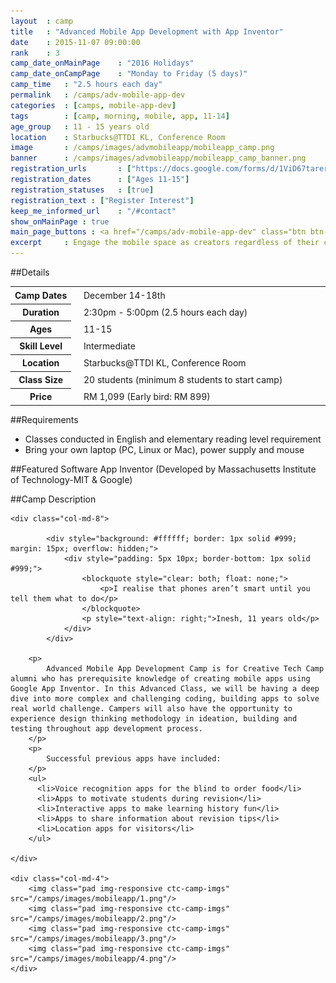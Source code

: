```yaml
---
layout 	: camp
title 	: "Advanced Mobile App Development with App Inventor"
date 	: 2015-11-07 09:00:00
rank    : 3
camp_date_onMainPage 	: "2016 Holidays"
camp_date_onCampPage 	: "Monday to Friday (5 days)"
camp_time	: "2.5 hours each day"
permalink   : /camps/adv-mobile-app-dev
categories  : [camps, mobile-app-dev]
tags	    : [camp, morning, mobile, app, 11-14]
age_group 	: 11 - 15 years old
location	: Starbucks@TTDI KL, Conference Room
image		: /camps/images/advmobileapp/mobileapp_camp.png
banner		: /camps/images/advmobileapp/mobileapp_camp_banner.png
registration_urls		: ["https://docs.google.com/forms/d/1ViD67tarerMWFigAqNzX000VbiS45SDaqwV6mL-KLjQ/viewform"]
registration_dates		: ["Ages 11-15"]
registration_statuses	: [true]
registration_text : ["Register Interest"]
keep_me_informed_url	: "/#contact"
show_onMainPage : true
main_page_buttons : <a href="/camps/adv-mobile-app-dev" class="btn btn-lg pad-c btn-primary-pale">5-day Camp</a>
excerpt		: Engage the mobile space as creators regardless of their computer programming knowledge
---
```


##Details
<table style="white-space: nowrap">
    <col width="13%">
    <col width="3%">
    <col width="84%">
    <tr>
		<th>Camp Dates</th>
        <td/>
		<td style='padding:5px 10px 5px 5px'>December 14-18th</td>
	</tr>
    <tr>
		<th>Duration</th>
        <td/>
		<td style='padding:5px 10px 5px 5px'>2:30pm - 5:00pm (2.5 hours each day)</td>
	</tr>
	<tr>
		<th>Ages</th>
        <td/>
		<td style='padding:5px 10px 5px 5px'>11-15</td>
	</tr>	
	<tr>
		<th>Skill Level</th>
        <td/>
		<td style='padding:5px 10px 5px 5px'>Intermediate</td>
	</tr>
    <tr>
		<th>Location</th>
        <td/>
		<td style='padding:5px 10px 5px 5px'>Starbucks@TTDI KL, Conference Room</td>
	</tr>
	<tr>
		<th>Class Size</th>
        <td/>
		<td style='padding:5px 10px 5px 5px'> 20 students (minimum 8 students to start camp)</td>
	</tr>
    <tr>
		<th>Price</th>
        <td/>
		<td style='padding:5px 10px 5px 5px'>RM 1,099 (Early bird: RM 899)</td>
	</tr>
</table>

##Requirements
* Classes conducted in English and elementary reading level requirement
* Bring your own laptop (PC, Linux or Mac), power supply and mouse

##Featured Software
App Inventor (Developed by Massachusetts Institute of Technology-MIT & Google)

##Camp Description
<div class="row">

    <div class="col-md-8">

            <div style="background: #ffffff; border: 1px solid #999; margin: 15px; overflow: hidden;">
                <div style="padding: 5px 10px; border-bottom: 1px solid #999;">
                    <blockquote style="clear: both; float: none;">
                        <p>I realise that phones aren’t smart until you tell them what to do</p>
                    </blockquote>
                    <p style="text-align: right;">Inesh, 11 years old</p>
                </div>
            </div>  

        <p>
            Advanced Mobile App Development Camp is for Creative Tech Camp alumni who has prerequisite knowledge of creating mobile apps using Google App Inventor. In this Advanced Class, we will be having a deep dive into more complex and challenging coding, building apps to solve real world challenge. Campers will also have the opportunity to experience design thinking methodology in ideation, building and testing throughout app development process.   
        </p>
        <p>
            Successful previous apps have included:
        </p>
        <ul>
          <li>Voice recognition apps for the blind to order food</li>
          <li>Apps to motivate students during revision</li>
          <li>Interactive apps to make learning history fun</li>
          <li>Apps to share information about revision tips</li>
          <li>Location apps for visitors</li>
        </ul>
        
    </div>

    <div class="col-md-4">
        <img class="pad img-responsive ctc-camp-imgs" src="/camps/images/mobileapp/1.png"/>
        <img class="pad img-responsive ctc-camp-imgs" src="/camps/images/mobileapp/2.png"/>
        <img class="pad img-responsive ctc-camp-imgs" src="/camps/images/mobileapp/3.png"/>
        <img class="pad img-responsive ctc-camp-imgs" src="/camps/images/mobileapp/4.png"/>
    </div>

</div>
